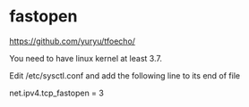 fastopen
========

https://github.com/yuryu/tfoecho/

You need to have linux kernel at least 3.7.

Edit /etc/sysctl.conf and add the following line to its end of file

   net.ipv4.tcp_fastopen = 3


